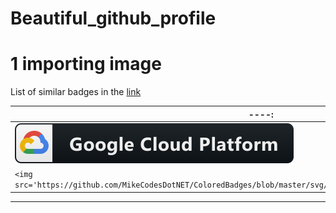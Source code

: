 # Beautiful_github_profile


# 1 importing image

List of similar badges in the [link](https://github.com/MikeCodesDotNET/ColoredBadges#)

| **----:** |
| --------------- | 
| <img src='https://github.com/MikeCodesDotNET/ColoredBadges/blob/master/svg/dev/services/google_cloud_platform.svg' >| 
`<img src='https://github.com/MikeCodesDotNET/ColoredBadges/blob/master/svg/dev/services/google_cloud_platform.svg'>` |

------------------------
